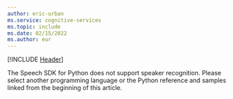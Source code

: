 ```yaml
---
author: eric-urban
ms.service: cognitive-services
ms.topic: include
ms.date: 02/15/2022
ms.author: eur
---
```


[!INCLUDE [Header](../../common/python.md)]

The Speech SDK for Python does not support speaker recognition. Please select another programming language or the Python reference and samples linked from the beginning of this article. 

